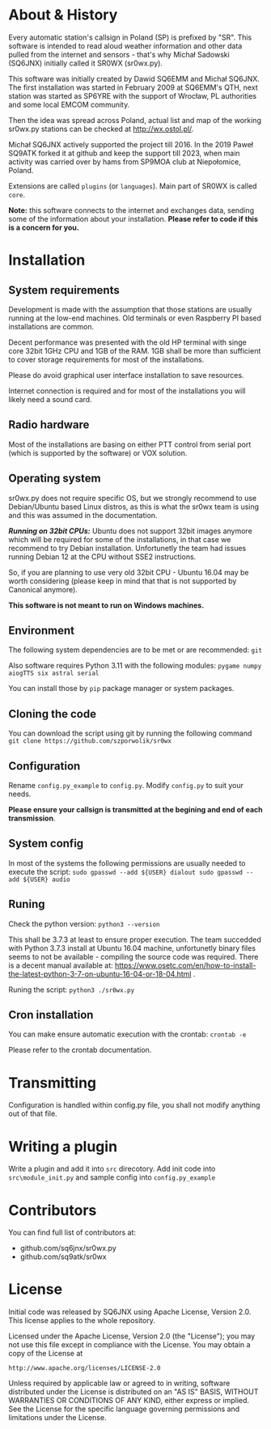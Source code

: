 # About & History
Every automatic station's callsign in Poland (SP) is prefixed by "SR".
This software is intended to read aloud weather information and other
data pulled from the internet and sensors - that's why Michał Sadowski 
(SQ6JNX) initially called it SR0WX (sr0wx.py).

This software was initially created by Dawid SQ6EMM and Michał SQ6JNX.
The first installation was started in February 2009 at SQ6EMM's QTH, next 
station was started as SP6YRE with the support of Wrocław, PL 
authorities and some local EMCOM community. 

Then the idea was spread across Poland, actual list and map of the 
working sr0wx.py stations can be checked at http://wx.ostol.pl/.

Michał SQ6JNX actively supported the project till 2016. In the 2019 
Paweł SQ9ATK forked it at github and keep the support till 2023, 
when main activity was carried over by hams from SP9MOA club at 
Niepołomice, Poland.

Extensions are called ``plugins`` (or ``languages``).
Main part of SR0WX is called ``core``.

**Note:** this software connects to the internet and exchanges 
data, sending some of the information about your installation. 
**Please refer to code if this is a concern for you.**

# Installation
## System requirements
Development is made with the assumption that those stations are usually
running at the low-end machines. Old terminals or even Raspberry PI based 
installations are common. 

Decent performance was presented with the old HP terminal with singe core
32bit 1GHz CPU and 1GB of the RAM. 1GB shall be more than sufficient to 
cover storage requirements for most of the installations.

Please do avoid graphical user interface installation to save resources.

Internet connection is required and for most of the installations you 
will likely need a sound card.

## Radio hardware
Most of the installations are basing on either PTT control from serial
port (which is supported by the software) or VOX solution.

## Operating system
sr0wx.py does not require specific OS, but we strongly recommend to use
Debian/Ubuntu based Linux distros, as this is what the sr0wx team is 
using and this was assumed in the documentation. 

***Running on 32bit CPUs:*** Ubuntu does not support 32bit images anymore 
which will be required for some of the installations, in that case we 
recommend to try Debian installation. Unfortunetly the team had issues 
running Debian 12 at the CPU without SSE2 instructions.

So, if you are planning to use very old 32bit CPU - Ubuntu 16.04 may be 
worth considering (please keep in mind that that is not supported
by Canonical anymore).

**This software is not meant to run on Windows machines.**

## Environment
The following system dependencies are to be met or are recommended:
``git``

Also software requires Python 3.11 with the following modules:
``pygame numpy aiogTTS six astral serial``

You can install those by ``pip`` package manager or system packages.

## Cloning the code
You can download the script using git by running the following command
``git clone https://github.com/szporwolik/sr0wx``

## Configuration
Rename ``config.py_example`` to ``config.py``. 
Modify ``config.py`` to suit your needs.

**Please ensure your callsign is transmitted at the begining and
end of each transmission**.

## System config
In most of the systems the following permissions are usually needed 
to execute the script:
``sudo gpasswd --add ${USER} dialout sudo gpasswd --add ${USER} audio``

## Runing
Check the python version:
``python3 --version``

This shall be 3.7.3 at least to ensure proper execution. The team 
succedded with Python 3.7.3 install at Ubuntu 16.04 machine, unfortunetly
binary files seems to not be available - compiling the source code was
required. There is a decent manual available at:
https://www.osetc.com/en/how-to-install-the-latest-python-3-7-on-ubuntu-16-04-or-18-04.html .

Runing the script:
``python3 ./sr0wx.py``

## Cron installation
You can make ensure automatic execution with the crontab:
``crontab -e``

Please refer to the crontab documentation.

# Transmitting
Configuration is handled within config.py file, you shall not modify anything out of that file.

# Writing a plugin
Write a plugin and add it into ``src`` direcotory. Add init code into ``src\module_init.py`` and sample config into ``config.py_example``

# Contributors
You can find full list of contributors at:
- github.com/sq6jnx/sr0wx.py
- github.com/sq9atk/sr0wx

# License
Initial code was released by SQ6JNX using Apache License, Version 2.0. This license applies to the whole repository.

Licensed under the Apache License, Version 2.0 (the "License");
you may not use this file except in compliance with the License.
You may obtain a copy of the License at

    http://www.apache.org/licenses/LICENSE-2.0

Unless required by applicable law or agreed to in writing, software
distributed under the License is distributed on an "AS IS" BASIS,
WITHOUT WARRANTIES OR CONDITIONS OF ANY KIND, either express or implied.
See the License for the specific language governing permissions and
limitations under the License.
